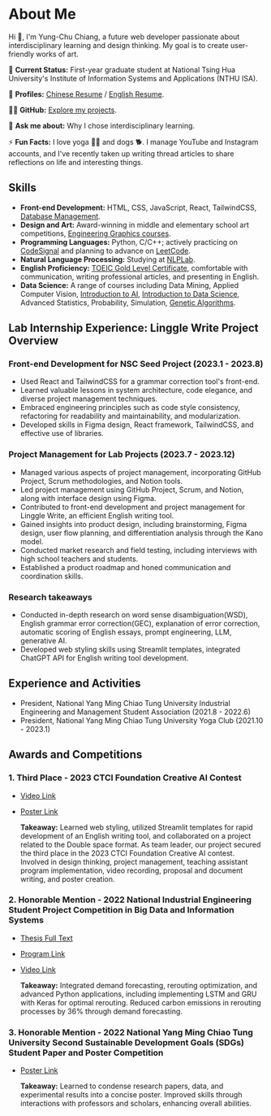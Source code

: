 # About Me

Hi 👋, I'm Yung-Chu Chiang, a future web developer passionate about interdisciplinary learning and design thinking. My goal is to create user-friendly works of art.

🌱 **Current Status:** First-year graduate student at National Tsing Hua University's Institute of Information Systems and Applications (NTHU ISA).

📄 **Profiles:** [Chinese Resume](https://docs.google.com/document/d/1_pO1MJMC2__iarKsbvPb7G_iJeS3CJojkonQelAuQrI/edit?usp=sharing) / [English Resume](https://docs.google.com/document/d/1sF_a3PMl_xfzvFeefmizUUD6As6yYLmRStVQRnXXhlo/edit?usp=sharing).

👨‍💻 **GitHub:** [Explore my projects](https://github.com/imyungchu?tab=repositories).

💬 **Ask me about:** Why I chose interdisciplinary learning.

⚡ **Fun Facts:** I love yoga 🧘‍♀️ and dogs 🐕. I manage YouTube and Instagram accounts, and I've recently taken up writing thread articles to share reflections on life and interesting things.

## Skills

- **Front-end Development:** HTML, CSS, JavaScript, React, TailwindCSS, [Database Management](https://github.com/imyungchu/Database-Taiwan-High-Speed-Rail-Project-).
- **Design and Art:** Award-winning in middle and elementary school art competitions, [Engineering Graphics courses](https://github.com/imyungchu/Engineering-Graphics).
- **Programming Languages:** Python, C/C++; actively practicing on [CodeSignal](https://app.codesignal.com/profile/%E8%A9%A0%E7%AD%91_%E6%B1%9F) and planning to advance on [LeetCode](https://leetcode.com/angie20920/).
- **Natural Language Processing:** Studying at [NLPLab](https://www.nlplab.cc/).
- **English Proficiency:** [TOEIC Gold Level Certificate](https://drive.google.com/file/d/17xH5SxvC6x-Y01f9h9l1pu4RPFZIlpUU/preview), comfortable with communication, writing professional articles, and presenting in English.
- **Data Science:** A range of courses including Data Mining, Applied Computer Vision, [Introduction to AI](https://github.com/imyungchu/Artificial-Intelligence-Course-and-Project), [Introduction to Data Science](https://github.com/imyungchu/Data-Science-homework-and-project), Advanced Statistics, Probability, Simulation, [Genetic Algorithms](https://github.com/imyungchu/Genetic-Algorithm-and-Applications-in-Management-Science).

## Lab Internship Experience: Linggle Write Project Overview

### Front-end Development for NSC Seed Project (2023.1 - 2023.8)

- Used React and TailwindCSS for a grammar correction tool's front-end.
- Learned valuable lessons in system architecture, code elegance, and diverse project management techniques.
- Embraced engineering principles such as code style consistency, refactoring for readability and maintainability, and modularization.
- Developed skills in Figma design, React framework, TailwindCSS, and effective use of libraries.

### Project Management for Lab Projects (2023.7 - 2023.12)

- Managed various aspects of project management, incorporating GitHub Project, Scrum methodologies, and Notion tools.
- Led project management using GitHub Project, Scrum, and Notion, along with interface design using Figma.
- Contributed to front-end development and project management for Linggle Write, an efficient English writing tool.
- Gained insights into product design, including brainstorming, Figma design, user flow planning, and differentiation analysis through the Kano model.
- Conducted market research and field testing, including interviews with high school teachers and students.
- Established a product roadmap and honed communication and coordination skills.

### Research takeaways
- Conducted in-depth research on word sense disambiguation(WSD), English grammar error correction(GEC), explanation of error correction, automatic scoring of English essays, prompt engineering, LLM, generative AI.
- Developed web styling skills using Streamlit templates, integrated ChatGPT API for English writing tool development.

## Experience and Activities

- President, National Yang Ming Chiao Tung University Industrial Engineering and Management Student Association (2021.8 - 2022.6)
- President, National Yang Ming Chiao Tung University Yoga Club (2021.10 - 2023.1)

## Awards and Competitions

### 1. Third Place - 2023 CTCI Foundation Creative AI Contest

- [Video Link](https://drive.google.com/file/d/1r71VcEtNgzNo8diUW2FwY8dGnONjAVhm/view?usp=drive_link)
- [Poster Link](https://drive.google.com/file/d/1X4JReUfHC9BH6DHqGYwu-_YfoxJOITVn/view?usp=sharing)

  **Takeaway:** Learned web styling, utilized Streamlit templates for rapid development of an English writing tool, and collaborated on a project related to the Double space format. As team leader, our project secured the third place in the 2023 CTCI Foundation Creative AI contest. Involved in design thinking, project management, teaching assistant program implementation, video recording, proposal and document writing, and poster creation.

### 2. Honorable Mention - 2022 National Industrial Engineering Student Project Competition in Big Data and Information Systems

- [Thesis Full Text](https://drive.google.com/file/d/1edGAIWy3XEC6kk66AQwiJQwly1DUlrq9/view?usp=sharing)
- [Program Link](https://github.com/imyungchu/Sharing-bicycle-DL-GA)
- [Video Link](https://www.youtube.com/watch?v=NEtkb0T8vGE)

  **Takeaway:** Integrated demand forecasting, rerouting optimization, and advanced Python applications, including implementing LSTM and GRU with Keras for optimal rerouting. Reduced carbon emissions in rerouting processes by 36% through demand forecasting.

### 3. Honorable Mention - 2022 National Yang Ming Chiao Tung University Second Sustainable Development Goals (SDGs) Student Paper and Poster Competition

- [Poster Link](https://drive.google.com/file/d/1RqxI3m86yXWR4mn-CH-KQQQEgrGPjDtB/view?usp=sharing)

  **Takeaway:** Learned to condense research papers, data, and experimental results into a concise poster. Improved skills through interactions with professors and scholars, enhancing overall abilities.
